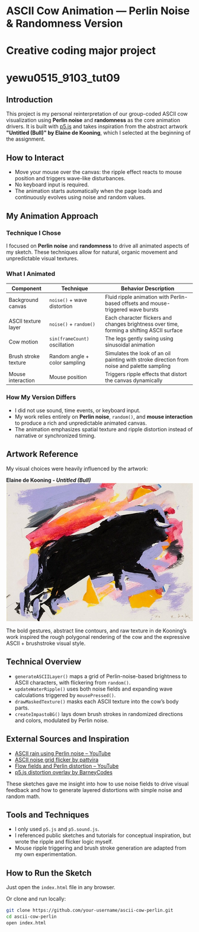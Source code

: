 # ASCII Cow Animation — Perlin Noise & Randomness Version
# Creative coding major project
# yewu0515_9103_tut09

## Introduction
This project is my personal reinterpretation of our group-coded ASCII cow visualization using **Perlin noise** and **randomness** as the core animation drivers. It is built with [p5.js](https://p5js.org/) and takes inspiration from the abstract artwork **"Untitled (Bull)" by Elaine de Kooning**, which I selected at the beginning of the assignment.

## How to Interact
- Move your mouse over the canvas: the ripple effect reacts to mouse position and triggers wave-like disturbances.
- No keyboard input is required.
- The animation starts automatically when the page loads and continuously evolves using noise and random values.

## My Animation Approach

### Technique I Chose
I focused on **Perlin noise** and **randomness** to drive all animated aspects of my sketch. These techniques allow for natural, organic movement and unpredictable visual textures.

### What I Animated

| Component             | Technique                    | Behavior Description |
|-----------------------|------------------------------|-----------------------|
| Background canvas     | `noise()` + wave distortion  | Fluid ripple animation with Perlin-based offsets and mouse-triggered wave bursts |
| ASCII texture layer   | `noise()` + `random()`       | Each character flickers and changes brightness over time, forming a shifting ASCII surface |
| Cow motion            | `sin(frameCount)` oscillation| The legs gently swing using sinusoidal animation |
| Brush stroke texture  | Random angle + color sampling| Simulates the look of an oil painting with stroke direction from noise and palette sampling |
| Mouse interaction     | Mouse position               | Triggers ripple effects that distort the canvas dynamically |

### How My Version Differs
- I did not use sound, time events, or keyboard input.
- My work relies entirely on **Perlin noise**, `random()`, and **mouse interaction** to produce a rich and unpredictable animated canvas.
- The animation emphasizes spatial texture and ripple distortion instead of narrative or synchronized timing.

## Artwork Reference

My visual choices were heavily influenced by the artwork:

**Elaine de Kooning - _Untitled (Bull)_**  
![Reference artwork: Untitled (Bull) by Elaine de Kooning](assets/untitled_bull_elaine.jpeg)

The bold gestures, abstract line contours, and raw texture in de Kooning’s work inspired the rough polygonal rendering of the cow and the expressive ASCII + brushstroke visual style.

## Technical Overview

- `generateASCIILayer()` maps a grid of Perlin-noise-based brightness to ASCII characters, with flickering from `random()`.
- `updateWaterRipple()` uses both noise fields and expanding wave calculations triggered by `mousePressed()`.
- `drawMaskedTexture()` masks each ASCII texture into the cow’s body parts.
- `createImpastoBG()` lays down brush strokes in randomized directions and colors, modulated by Perlin noise.

## External Sources and Inspiration

- [ASCII rain using Perlin noise – YouTube](https://www.youtube.com/watch?v=4IyeLc6J1Uo)
- [ASCII noise grid flicker by pattvira](https://editor.p5js.org/pattvira/sketches/pdK2ZxNSe)
- [Flow fields and Perlin distortion – YouTube](https://www.youtube.com/watch?v=zJnSwHnYLhs)
- [p5.js distortion overlay by BarneyCodes](https://editor.p5js.org/BarneyCodes/sketches/SHWPGoc-V)

These sketches gave me insight into how to use noise fields to drive visual feedback and how to generate layered distortions with simple noise and random math.

## Tools and Techniques
- I only used `p5.js` and `p5.sound.js`.
- I referenced public sketches and tutorials for conceptual inspiration, but wrote the ripple and flicker logic myself.
- Mouse ripple triggering and brush stroke generation are adapted from my own experimentation.

## How to Run the Sketch

Just open the `index.html` file in any browser.

Or clone and run locally:
```bash
git clone https://github.com/your-username/ascii-cow-perlin.git
cd ascii-cow-perlin
open index.html